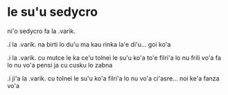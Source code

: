 # le su'u sedycro
ni'o sedycro fa la .varik.

.i la .varik. na birti lo du'u ma kau rinka la'e di'u... goi ko'a

.i la .varik. cu mutce le ka ce'u tolnei le su'u ko'a to'e filri'a lo nu frili vo'a fa lo nu vo'a pensi ja cu cusku lo zabna

.i ji'a la .varik. cu tolnei le su'u ko'a filri'a lo nu vo'a ci'asre... noi ke'a fanza vo'a
